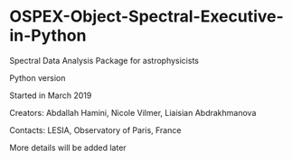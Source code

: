 # OSPEX-Object-Spectral-Executive-in-Python
Spectral Data Analysis Package for astrophysicists

Python version

Started in March 2019

Creators: Abdallah Hamini,
Nicole Vilmer,
Liaisian Abdrakhmanova


Contacts: 
LESIA, Observatory of Paris, France


More details will be added later

